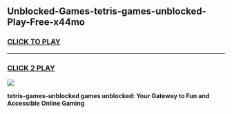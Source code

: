 
## Unblocked-Games-tetris-games-unblocked-Play-Free-x44mo
<h3>
<a href="https://premium76.site?title=tetris-games-unblocked&ref=10A">CLICK TO PLAY</a></h3>
<hr>

<h3>
<a href="https://premium76.site?title=tetris-games-unblocked&ref=10A">CLICK 2 PLAY</a>
  
</h3>

<a href="https://premium76.site?title=tetris-games-unblocked&ref=10A"><img src="https://clearcache.store/games.png"></a>


**tetris-games-unblocked games unblocked: Your Gateway to Fun and Accessible Online Gaming**
